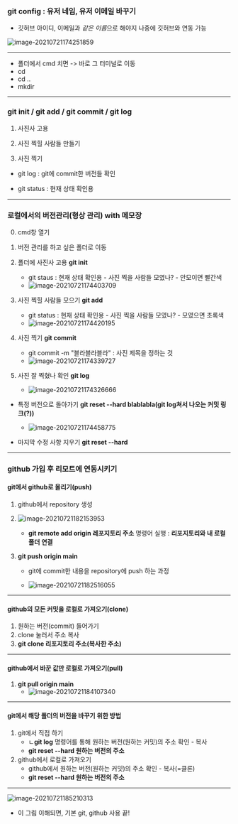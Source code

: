 ### git config : 유저 네임, 유저 이메일 바꾸기

- 깃허브 아이디, 이메일과 *같은 이름*으로 해야지 나중에 깃허브와 연동 가능

![image-20210721174251859](C:\Users\4545a\AppData\Roaming\Typora\typora-user-images\image-20210721174251859.png)



---

- 폴더에서 cmd 치면 -> 바로 그 터미널로 이동
- cd
- cd ..
- mkdir

---



### git init / git add / git commit / git log

1. 사진사 고용

2. 사진 찍힐 사람들 만들기

3. 사진 찍기

   

- git log :  git에 commit한 버전들 확인

+ git status : 현재 상태 확인용

---

### 로컬에서의 버전관리(형상 관리) with 메모장

0. cmd창 열기

1. 버전 관리를 하고 싶은 폴더로 이동
2. 폴더에 사진사 고용 **git init**
   - git staus : 현재 상태 확인용 - 사진 찍을 사람들 모였나? - 안모이면 빨간색
   - ![image-20210721174403709](C:\Users\4545a\AppData\Roaming\Typora\typora-user-images\image-20210721174403709.png)
3. 사진 찍힐 사람들 모으기 **git add**
   - git status : 현재 상태 확인용 - 사진 찍을 사람들 모였나? - 모였으면 초록색
   - ![image-20210721174420195](C:\Users\4545a\AppData\Roaming\Typora\typora-user-images\image-20210721174420195.png)
4. 사진 찍기 **git commit**
   - git commit -m "블라블라블라" : 사진 제목을 정하는 것
   - ![image-20210721174339727](C:\Users\4545a\AppData\Roaming\Typora\typora-user-images\image-20210721174339727.png)
5. 사진 잘 찍혔나 확인 **git log**
   - ![image-20210721174326666](C:\Users\4545a\AppData\Roaming\Typora\typora-user-images\image-20210721174326666.png)



- 특정 버전으로 돌아가기 **git reset --hard blablabla(git log쳐서 나오는 커밋 링크(?))**
  - ![image-20210721174458775](C:\Users\4545a\AppData\Roaming\Typora\typora-user-images\image-20210721174458775.png)

- 마지막 수정 사항 지우기 **git reset --hard**



---

### github 가입 후 리모트에 연동시키기

#### git에서 github로 올리기(push)

1. github에서 repository 생성
2. ![image-20210721182153953](C:\Users\4545a\AppData\Roaming\Typora\typora-user-images\image-20210721182153953.png)
   - **git remote add origin 레포지토리 주소** 명령어 실행 : **리포지토리와 내 로컬 폴더 연결**

3. **git push origin main**

   - git에 commit한 내용을 repository에 push 하는 과정

   - ![image-20210721182516055](C:\Users\4545a\AppData\Roaming\Typora\typora-user-images\image-20210721182516055.png)



---

 #### github의 모든 커밋을 로컬로 가져오기(clone)

1. 원하는 버전(commit) 들어가기
2. clone 눌러서 주소 복사
3. **git clone 리포지토리 주소(복사한 주소)**

---

#### github에서 바꾼 값만 로컬로 가져오기(pull)

1. **git pull origin main**
   - ![image-20210721184107340](C:\Users\4545a\AppData\Roaming\Typora\typora-user-images\image-20210721184107340.png)



---

#### git에서 해당 폴더의 버전을 바꾸기 위한 방법

1. git에서 직접 하기
   - ㄴ**git log** 명령어를 통해 원하는 버전(원하는 커밋)의 주소 확인 - 복사
   - **git reset --hard 원하는 버전의 주소** 
2. github에서 로컬로 가져오기
   - github에서 원하는 버전(원하는 커밋)의 주소 확인 - 복사(=클론)
   - **git reset --hard 원하는 버전의 주소**



---

![image-20210721185210313](C:\Users\4545a\AppData\Roaming\Typora\typora-user-images\image-20210721185210313.png)

- 이 그림 이해되면, 기본 git, github 사용 끝!
